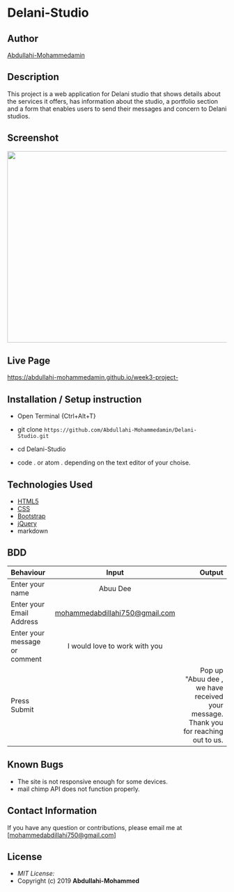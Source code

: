 # Delani-Studio

## Author

[Abdullahi-Mohammedamin](https://github.com/Abdullahi-Mohammedamin)

## Description

This project is a web application for Delani studio that shows details about the services it offers, has information about the studio, a portfolio section and a form that enables users to send their messages and concern to Delani studios. 

## Screenshot
<img src="https://raw.githubusercontent.com/Owiti-Charles/Delani-Studio/master/images/delanihome.png" width="900px" height="440px">

## Live Page 
https://abdullahi-mohammedamin.github.io/week3-project-


## Installation / Setup instruction
* Open Terminal {Ctrl+Alt+T}

* git clone ```https://github.com/Abdullahi-Mohammedamin/Delani-Studio.git```

* cd Delani-Studio

* code . or atom . depending on the text editor of your choise.

## Technologies Used

* [HTML5](https://github.com/topics/html5)
* [CSS](https://github.com/topics/css3)
* [Bootstrap](https://github.com/topics/bootstrap)
* [jQuery](https://github.com/topics/javascript)
* markdown


## BDD
| Behaviour      | Input        | Output       |
| :------------- | :----------: | -----------: |
|  Enter your name  |   Abuu Dee |     |
| Enter your Email Address  | mohammedabdillahi750@gmail.com |   |
| Enter your message or comment   |  I would love to work with you     |     |
| Press Submit|     |Pop up "Abuu dee , we have received your message. Thank you for reaching out to us.|

## Known Bugs
* The site is not responsive enough for some devices. 
* mail chimp API does not function properly.

## Contact Information 

If you have any question or contributions, please email me at [mohammedabdillahi750@gmail.com]

## License
* *MIT License:*
* Copyright (c) 2019 **Abdullahi-Mohammed**
